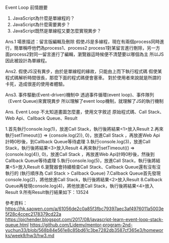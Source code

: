 Event Loop 前情題要

1. JavaScript為什麼是單線程的？
2. JavaScript為什麼需要異步？
3. JavaScript既然是單線程又要怎麼實現異步？

Ans.1
場景描述：留言版編輯及刪除
假使JS是多線程，現在有兩個process同時進行，簡單稱呼他們為process1、process2
process1對某留言進行刪除，另一方面process2對同一留言進行了編輯，瀏覽器這時候便不清楚要以哪個為主
所以JS因此被設計為單線程。

Ans2.
假使JS沒有異步，由於是單線程的緣故，只能由上而下執行程式碼
假使某程式碼解析時間很長，那麼下面的程式碼便會塞車。
對於使用者來說就是所謂的卡死，造成很差的使用者體驗。

Ans3.
事件驅動(Event-driven)機制中
透過事件循環(event loop)、事件隊列（Event Queue)來實現異步
所以理解了event loop機制，就理解了JS的執行機制

Ans. Event Loop 不太知道畫圖怎麼畫，使用文字敘述
原始程式碼、Call Stack、Web Api、Callback Queue、Result

1.首先執行console.log(1)，放進Call Stack，執行後將結果<1>放入Result
2.再來執行setTimeout(() => {console.log(2)}, 0)，放進Call Stack
  ，再放進Web Api計時0秒後，到Callback Queue等待處理
3.執行console.log(3)，放進Call Stack，執行後將結果<3>放入Result
4.再來執行setTimeout(() => {console.log(4)}, 0)，放進Call Stack
  ，再放進Web Api計時0秒後，然後到Callback Queue等待處理
5.執行console.log(5)，放進Call Stack，執行後將結果<5>放入Result
6.瀏覽器會持續檢查Call Stack、Callback Queue還有沒有沒執行的
  (執行順序為 Call Stack > Callback Queue)
7.Callback Queue首先發現console.log(2)，將他放進Call Stack，執行後將結果<2>放入Result
8.Callback Queue再發現console.log(4)，將他放進Call Stack，執行後將結果<4>放入Result
9.所有Result執行結果如下：13524

參考資料：https://hk.saowen.com/a/61056de2c0a85f3fbc79397aec3af4976011a5003e5f28c4ccec2178379cd22a
https://pjchender.blogspot.com/2017/08/javascript-learn-event-loop-stack-queue.html
https://github.com/Lidemy/mentor-program-2nd-yuchun33/blob/568b84e561e8c85bd61c3be7282db3587cf365e3/homeworks/week9/hw3/hw3.md
